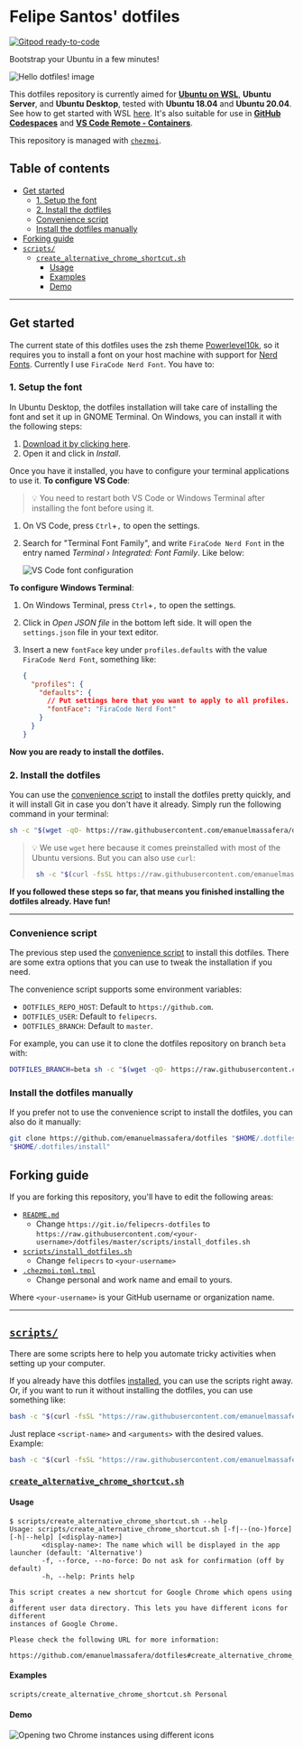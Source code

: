 # Felipe Santos' dotfiles <!-- omit in toc -->

[![Gitpod ready-to-code](https://img.shields.io/badge/Gitpod-ready--to--code-blue?logo=gitpod)](https://gitpod.io/#https://github.com/felipecrs/dotfiles#scripts)

Bootstrap your Ubuntu in a few minutes!

![Hello dotfiles! image](https://user-images.githubusercontent.com/29582865/112045407-95518600-8b29-11eb-8218-128fd2e9805a.png)

This dotfiles repository is currently aimed for [**Ubuntu on WSL**](https://ubuntu.com/wsl), **Ubuntu Server**, and **Ubuntu Desktop**, tested with **Ubuntu 18.04** and **Ubuntu 20.04**. See how to get started with WSL [here](https://docs.microsoft.com/pt-br/windows/wsl/install-win10). It's also suitable for use in [**GitHub Codespaces**](https://github.com/features/codespaces) and [**VS Code Remote - Containers**](https://code.visualstudio.com/docs/remote/containers).

This repository is managed with [`chezmoi`](https://chezmoi.io).

## Table of contents <!-- omit in toc -->

- [Get started](#get-started)
  - [1. Setup the font](#1-setup-the-font)
  - [2. Install the dotfiles](#2-install-the-dotfiles)
  - [Convenience script](#convenience-script)
  - [Install the dotfiles manually](#install-the-dotfiles-manually)
- [Forking guide](#forking-guide)
- [`scripts/`](#scripts)
  - [`create_alternative_chrome_shortcut.sh`](#create_alternative_chrome_shortcutsh)
    - [Usage](#usage)
    - [Examples](#examples)
    - [Demo](#demo)

---

## Get started

The current state of this dotfiles uses the zsh theme [Powerlevel10k](https://github.com/romkatv/powerlevel10k), so it requires you to install a font on your host machine with support for [Nerd Fonts](https://github.com/ryanoasis/nerd-fonts). Currently I use `FiraCode Nerd Font`. You have to:

### 1. Setup the font

In Ubuntu Desktop, the dotfiles installation will take care of installing the font and set it up in GNOME Terminal. On Windows, you can install it with the following steps:

1. [Download it by clicking here](https://github.com/ryanoasis/nerd-fonts/raw/master/patched-fonts/FiraCode/Regular/complete/Fira%20Code%20Regular%20Nerd%20Font%20Complete.ttf).
2. Open it and click in _Install_.

Once you have it installed, you have to configure your terminal applications to use it. **To configure VS Code**:

> 💡 You need to restart both VS Code or Windows Terminal after installing the font before using it.

1. On VS Code, press `Ctrl`+`,` to open the settings.
2. Search for "Terminal Font Family", and write `FiraCode Nerd Font` in the entry named _Terminal › Integrated: Font Family_. Like below:

   ![VS Code font configuration](https://user-images.githubusercontent.com/29582865/112052025-5cb5aa80-8b31-11eb-8e85-a4eb9e1a09a8.png)

**To configure Windows Terminal**:

1. On Windows Terminal, press `Ctrl`+`,` to open the settings.
2. Click in _Open JSON file_ in the bottom left side. It will open the `settings.json` file in your text editor.
3. Insert a new `fontFace` key under `profiles.defaults` with the value `FiraCode Nerd Font`, something like:

   ```json
   {
     "profiles": {
       "defaults": {
         // Put settings here that you want to apply to all profiles.
         "fontFace": "FiraCode Nerd Font"
       }
     }
   }
   ```

**Now you are ready to install the dotfiles.**

### 2. Install the dotfiles

You can use the [convenience script](./clone_and_install.sh) to install the dotfiles pretty quickly, and it will install Git in case you don't have it already. Simply run the following command in your terminal:

```bash
sh -c "$(wget -qO- https://raw.githubusercontent.com/emanuelmassafera/dotfiles/master/scripts/install_dotfiles.sh)"
```

> 💡 We use `wget` here because it comes preinstalled with most of the Ubuntu versions. But you can also use `curl`:
>
> ```bash
>  sh -c "$(curl -fsSL https://raw.githubusercontent.com/emanuelmassafera/dotfiles/master/scripts/install_dotfiles.sh)"
> ```

**If you followed these steps so far, that means you finished installing the dotfiles already. Have fun!**

---

### Convenience script

The previous step used the [convenience script](./clone_and_install.sh) to install this dotfiles. There are some extra options that you can use to tweak the installation if you need.

The convenience script supports some environment variables:

- `DOTFILES_REPO_HOST`: Default to `https://github.com`.
- `DOTFILES_USER`: Default to `felipecrs`.
- `DOTFILES_BRANCH`: Default to `master`.

For example, you can use it to clone the dotfiles repository on branch `beta` with:

```bash
DOTFILES_BRANCH=beta sh -c "$(wget -qO- https://raw.githubusercontent.com/emanuelmassafera/dotfiles/master/scripts/install_dotfiles.sh)"
```

### Install the dotfiles manually

If you prefer not to use the convenience script to install the dotfiles, you can also do it manually:

```bash
git clone https://github.com/emanuelmassafera/dotfiles "$HOME/.dotfiles"
"$HOME/.dotfiles/install"
```

## Forking guide

If you are forking this repository, you'll have to edit the following areas:

- [`README.md`](./README.md)
  - Change `https://git.io/felipecrs-dotfiles` to `https://raw.githubusercontent.com/<your-username>/dotfiles/master/scripts/install_dotfiles.sh`
- [`scripts/install_dotfiles.sh`](./scripts/install_dotfiles.sh)
  - Change `felipecrs` to `<your-username>`
- [`.chezmoi.toml.tmpl`](./.chezmoi.toml.tmpl)
  - Change personal and work name and email to yours.

Where `<your-username>` is your GitHub username or organization name.

---

## [`scripts/`](scripts/)

There are some scripts here to help you automate tricky activities when setting up your computer.

If you already have this dotfiles [installed](#get-started), you can use the scripts right away. Or, if you want to run it without installing the dotfiles, you can use something like:

```bash
bash -c "$(curl -fsSL "https://raw.githubusercontent.com/emanuelmassafera/dotfiles/master/scripts/<script-name>")" -- <arguments>
```

Just replace `<script-name>` and `<arguments>` with the desired values. Example:

```bash
bash -c "$(curl -fsSL "https://raw.githubusercontent.com/emanuelmassafera/dotfiles/master/scripts/create_alternative_chrome_shortcut.sh")" -- --force
```

### [`create_alternative_chrome_shortcut.sh`](scripts/create_alternative_chrome_shortcut.sh)

#### Usage

```sh-session
$ scripts/create_alternative_chrome_shortcut.sh --help
Usage: scripts/create_alternative_chrome_shortcut.sh [-f|--(no-)force] [-h|--help] [<display-name>]
        <display-name>: The name which will be displayed in the app launcher (default: 'Alternative')
        -f, --force, --no-force: Do not ask for confirmation (off by default)
        -h, --help: Prints help

This script creates a new shortcut for Google Chrome which opens using a
different user data directory. This lets you have different icons for different
instances of Google Chrome.

Please check the following URL for more information:
  https://github.com/emanuelmassafera/dotfiles#create_alternative_chrome_shortcutsh
```

#### Examples

```bash
scripts/create_alternative_chrome_shortcut.sh Personal
```

#### Demo

![Opening two Chrome instances using different icons](./docs/images/create_alternative_chrome_shortcut.gif)
